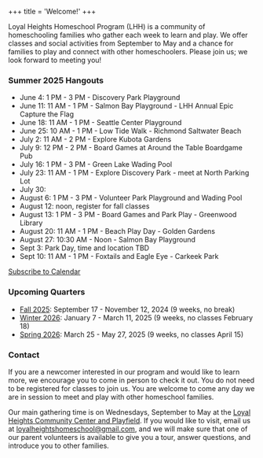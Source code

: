 +++
title = 'Welcome!'
+++

Loyal Heights Homeschool Program (LHH) is a community of homeschooling families who gather each week to learn and play. We offer classes and social activities from September to May and a chance for families to play and connect with other homeschoolers. Please join us; we look forward to meeting you!

### Summer 2025 Hangouts

- June 4: 1 PM - 3 PM - Discovery Park Playground
- June 11: 11 AM - 1 PM - Salmon Bay Playground - LHH Annual Epic Capture the Flag
- June 18: 11 AM - 1 PM - Seattle Center Playground
- June 25: 10 AM - 1 PM - Low Tide Walk - Richmond Saltwater Beach
- July 2: 11 AM - 2 PM - Explore Kubota Gardens
- July 9: 12 PM - 2 PM - Board Games at Around the Table Boardgame Pub
- July 16: 1 PM - 3 PM - Green Lake Wading Pool
- July 23: 11 AM - 1 PM - Explore Discovery Park - meet at North Parking Lot
- July 30:
- August 6: 1 PM - 3 PM - Volunteer Park Playground and Wading Pool
- August 12: noon, register for fall classes
- August 13: 1 PM - 3 PM - Board Games and Park Play - Greenwood Library
- August 20: 11 AM - 1 PM - Beach Play Day - Golden Gardens
- August 27: 10:30 AM - Noon - Salmon Bay Playground
- Sept 3: Park Day, time and location TBD
- Sept 10: 11 AM - 1 PM - Foxtails and Eagle Eye - Carkeek Park

<a href="https://calendar.google.com/calendar/u/0?cid=MDY2NGFkZTU0ZDkxMjljZGFiZGI0MWU4NDczYWQwZDM4ODdiNzQ1Y2EyMzkxMTU3NDg4OWQwY2U5MjVjZGI1MUBncm91cC5jYWxlbmRhci5nb29nbGUuY29t" rel="noreferrer noopener" target="_blank">Subscribe to Calendar</a>

### Upcoming Quarters

- [Fall 2025](/quarters/fall-2025-classes): September 17 - November 12, 2024 (9 weeks, no break)
- [Winter 2026](/quarters/winter-2026-classes): January 7 - March 11, 2025 (9 weeks, no classes February 18)
- [Spring 2026](/quarters/spring-2026-classes): March 25 - May 27, 2025 (9 weeks, no classes April 15)

### Contact

If you are a newcomer interested in our program and would like to learn more, we encourage you to come in person to check it out. You do not need to be registered for classes to join us. You are welcome to come any day we are in session to meet and play with other homeschool families.

Our main gathering time is on Wednesdays, September to May at the <a href="https://www.seattle.gov/parks/all-community-centers/loyal-heights-community-center" rel="noreferrer noopener" target="_blank">Loyal Heights Community Center and Playfield</a>. If you would like to visit, email us at loyalheightshomeschool@gmail.com, and we will make sure that one of our parent volunteers is available to give you a tour, answer questions, and introduce you to other families.